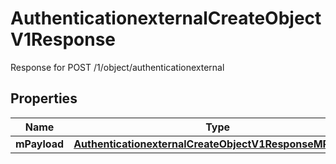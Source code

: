 

# AuthenticationexternalCreateObjectV1Response

Response for POST /1/object/authenticationexternal

## Properties

| Name | Type | Description | Notes |
|------------ | ------------- | ------------- | -------------|
|**mPayload** | [**AuthenticationexternalCreateObjectV1ResponseMPayload**](AuthenticationexternalCreateObjectV1ResponseMPayload.md) |  |  |



